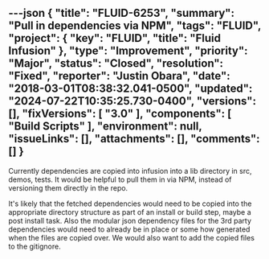 ---json
{
  "title": "FLUID-6253",
  "summary": "Pull in dependencies via NPM",
  "tags": "FLUID",
  "project": {
    "key": "FLUID",
    "title": "Fluid Infusion"
  },
  "type": "Improvement",
  "priority": "Major",
  "status": "Closed",
  "resolution": "Fixed",
  "reporter": "Justin Obara",
  "date": "2018-03-01T08:38:32.041-0500",
  "updated": "2024-07-22T10:35:25.730-0400",
  "versions": [],
  "fixVersions": [
    "3.0"
  ],
  "components": [
    "Build Scripts"
  ],
  "environment": null,
  "issueLinks": [],
  "attachments": [],
  "comments": []
}
---
Currently dependencies are copied into infusion into a lib directory in src, demos, tests. It would be helpful to pull them in via NPM, instead of versioning them directly in the repo. 

It's likely that the fetched dependencies would need to be copied into the appropriate directory structure as part of an install or build step, maybe a post install task. Also the modular json dependency files for the 3rd party dependencies would need to already be in place or some how generated when the files are copied over. We would also want to add the copied files to the gitignore.

        